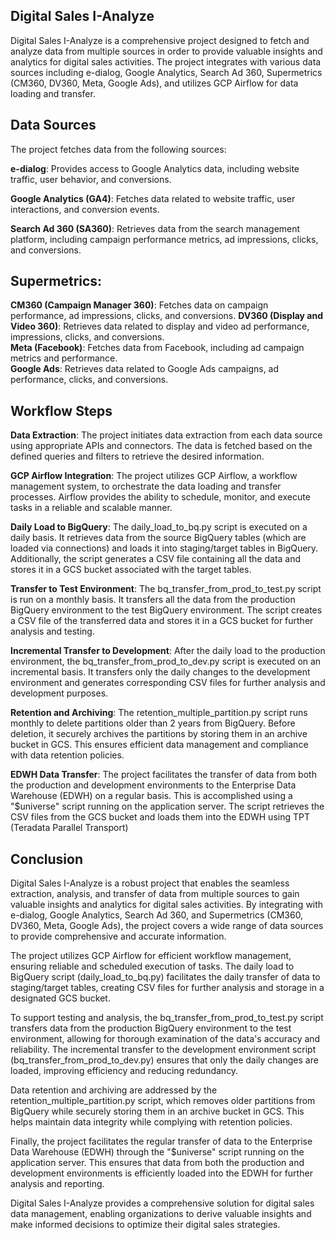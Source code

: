 ## **Digital Sales I-Analyze**

Digital Sales I-Analyze is a comprehensive project designed to fetch and analyze data from multiple sources in order to provide valuable insights and analytics for digital sales activities. The project integrates with various data sources including e-dialog, Google Analytics, Search Ad 360, Supermetrics (CM360, DV360, Meta, Google Ads), and utilizes GCP Airflow for data loading and transfer.

## **Data Sources**

The project fetches data from the following sources:

**e-dialog**: Provides access to Google Analytics data, including website traffic, user behavior, and conversions.

**Google Analytics (GA4)**: Fetches data related to website traffic, user interactions, and conversion events.

**Search Ad 360 (SA360)**: Retrieves data from the search management platform, including campaign performance metrics, ad impressions, clicks, and conversions.

## **Supermetrics**:

**CM360 (Campaign Manager 360)**: Fetches data on campaign performance, ad impressions, clicks, and conversions.
**DV360 (Display and Video 360)**: Retrieves data related to display and video ad performance, impressions, clicks, and conversions.<br>
**Meta (Facebook)**: Fetches data from Facebook, including ad campaign metrics and performance.<br>
**Google Ads**: Retrieves data related to Google Ads campaigns, ad performance, clicks, and conversions.

## **Workflow Steps**

**Data Extraction**: The project initiates data extraction from each data source using appropriate APIs and connectors. The data is fetched based on the defined queries and filters to retrieve the desired information.

**GCP Airflow Integration**: The project utilizes GCP Airflow, a workflow management system, to orchestrate the data loading and transfer processes. Airflow provides the ability to schedule, monitor, and execute tasks in a reliable and scalable manner.

**Daily Load to BigQuery**: The daily_load_to_bq.py script is executed on a daily basis. It retrieves data from the source BigQuery tables (which are loaded via connections) and loads it into staging/target tables in BigQuery. Additionally, the script generates a CSV file containing all the data and stores it in a GCS bucket associated with the target tables.

**Transfer to Test Environment**: The bq_transfer_from_prod_to_test.py script is run on a monthly basis. It transfers all the data from the production BigQuery environment to the test BigQuery environment. The script creates a CSV file of the transferred data and stores it in a GCS bucket for further analysis and testing.

**Incremental Transfer to Development**: After the daily load to the production environment, the bq_transfer_from_prod_to_dev.py script is executed on an incremental basis. It transfers only the daily changes to the development environment and generates corresponding CSV files for further analysis and development purposes.

**Retention and Archiving**: The retention_multiple_partition.py script runs monthly to delete partitions older than 2 years from BigQuery. Before deletion, it securely archives the partitions by storing them in an archive bucket in GCS. This ensures efficient data management and compliance with data retention policies.

**EDWH Data Transfer**: The project facilitates the transfer of data from both the production and development environments to the Enterprise Data Warehouse (EDWH) on a regular basis. This is accomplished using a "$universe" script running on the application server. The script retrieves the CSV files from the GCS bucket and loads them into the EDWH using TPT (Teradata Parallel Transport)

## **Conclusion**

Digital Sales I-Analyze is a robust project that enables the seamless extraction, analysis, and transfer of data from multiple sources to gain valuable insights and analytics for digital sales activities. By integrating with e-dialog, Google Analytics, Search Ad 360, and Supermetrics (CM360, DV360, Meta, Google Ads), the project covers a wide range of data sources to provide comprehensive and accurate information.

The project utilizes GCP Airflow for efficient workflow management, ensuring reliable and scheduled execution of tasks. The daily load to BigQuery script (daily_load_to_bq.py) facilitates the daily transfer of data to staging/target tables, creating CSV files for further analysis and storage in a designated GCS bucket.

To support testing and analysis, the bq_transfer_from_prod_to_test.py script transfers data from the production BigQuery environment to the test environment, allowing for thorough examination of the data's accuracy and reliability. The incremental transfer to the development environment script (bq_transfer_from_prod_to_dev.py) ensures that only the daily changes are loaded, improving efficiency and reducing redundancy.

Data retention and archiving are addressed by the retention_multiple_partition.py script, which removes older partitions from BigQuery while securely storing them in an archive bucket in GCS. This helps maintain data integrity while complying with retention policies.

Finally, the project facilitates the regular transfer of data to the Enterprise Data Warehouse (EDWH) through the "$universe" script running on the application server. This ensures that data from both the production and development environments is efficiently loaded into the EDWH for further analysis and reporting.

Digital Sales I-Analyze provides a comprehensive solution for digital sales data management, enabling organizations to derive valuable insights and make informed decisions to optimize their digital sales strategies.